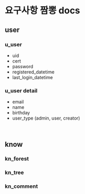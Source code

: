 # 요구사항 짬뽕 docs

## user

### u_user
- uid
- cert
- password
- registered_datetime
- last_login_datetime


### u_user detail
- email
- name
- birthday
- user_type (admin, user, creator)

<br>

## know

### kn_forest

### kn_tree

### kn_comment

<br>
